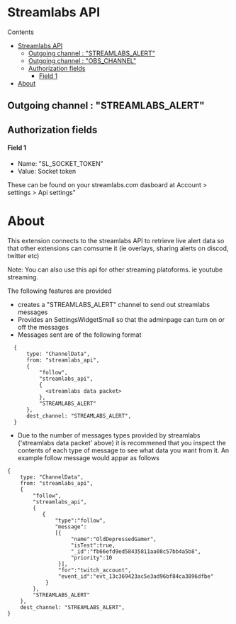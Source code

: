 # Streamlabs API
Contents
- [Streamlabs API](#streamlabs-api)
  - [Outgoing channel : "STREAMLABS_ALERT"](#outgoing-channel--streamlabs_alert)
  - [Outgoing channel : "OBS_CHANNEL"](#outgoing-channel--obs_channel)
  - [Authorization fields](#authorization-fields)
      - [Field 1](#field-1)
- [About](#about)
## Outgoing channel : "STREAMLABS_ALERT"
## Authorization fields
#### Field 1
- Name: "SL_SOCKET_TOKEN"
- Value: Socket token

These can be found on your streamlabs.com dasboard at Account > settings > Api settings"
# About
This extension connects to the streamlabs API to retrieve live alert data so that other extensions can comsume it (ie overlays, sharing alerts on discod, twitter etc)

Note: You can also use this api for other streaming platoforms. ie youtube streaming.

The following features are provided
- creates a "STREAMLABS_ALERT" channel to send out streamlabs messages
- Provides an SettingsWidgetSmall so that the adminpage can turn on or off the messages
- Messages sent are of the following format
```
  {
      type: "ChannelData",
      from: "streamlabs_api",
      {
          "follow",
          "streamlabs_api",
          {
            <streamlabs data packet>
          },
          "STREAMLABS_ALERT"
      },
      dest_channel: "STREAMLABS_ALERT",
  }
```
- Due to the number of messages types provided by streamlabs ('streamlabs data packet' above) it is recommened that you inspect the contents of each type of message to see what data you want from it. An example follow message would appar as follows
```
{
    type: "ChannelData",
    from: "streamlabs_api",
    {
        "follow",
        "streamlabs_api",
        {
           {
               "type":"follow",
               "message":
               [{
                    "name":"OldDepressedGamer",
                    "isTest":true,
                    "_id":"fb66efd9ed58435811aa08c57bb4a5b8",
                    "priority":10
                }],
                "for":"twitch_account",
                "event_id":"evt_13c369423ac5e3ad96bf84ca3896dfbe"
            }
        },
        "STREAMLABS_ALERT"
    },
    dest_channel: "STREAMLABS_ALERT",
}
```